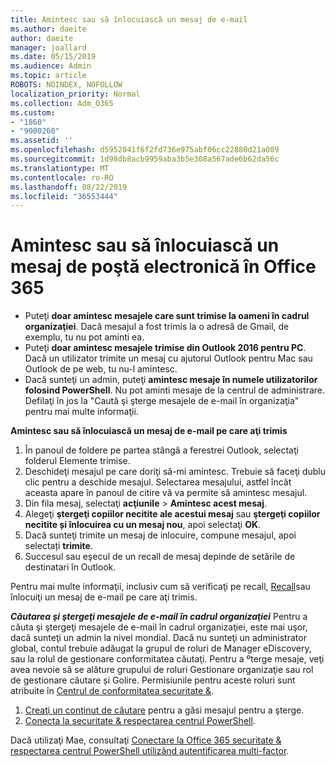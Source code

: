 ```yaml
---
title: Amintesc sau să înlocuiască un mesaj de e-mail
ms.author: daeite
author: daeite
manager: joallard
ms.date: 05/15/2019
ms.audience: Admin
ms.topic: article
ROBOTS: NOINDEX, NOFOLLOW
localization_priority: Normal
ms.collection: Adm_O365
ms.custom:
- "1860"
- "9000260"
ms.assetid: ''
ms.openlocfilehash: d5952041f6f2fd736e975abf06cc22880d21a089
ms.sourcegitcommit: 1d98db8acb9959aba3b5e308a567ade6b62da56c
ms.translationtype: MT
ms.contentlocale: ro-RO
ms.lasthandoff: 08/22/2019
ms.locfileid: "36553444"
---
```

# <a name="recall-or-replace-an-email-message-in-office-365"></a>Amintesc sau să înlocuiască un mesaj de poştă electronică în Office 365

- Puteţi **doar amintesc mesajele care sunt trimise la oameni în cadrul organizaţiei**. Dacă mesajul a fost trimis la o adresă de Gmail, de exemplu, tu nu pot aminti ea.
- Puteţi **doar amintesc mesajele trimise din Outlook 2016 pentru PC**. Dacă un utilizator trimite un mesaj cu ajutorul Outlook pentru Mac sau Outlook de pe web, tu nu-l amintesc.
- Dacă sunteţi un admin, puteţi **amintesc mesaje în numele utilizatorilor folosind PowerShell**. Nu pot aminti mesaje de la centrul de administrare. Defilaţi în jos la "Caută şi şterge mesajele de e-mail în organizaţia" pentru mai multe informaţii.

**Amintesc sau să înlocuiască un mesaj de e-mail pe care aţi trimis**

1. În panoul de foldere pe partea stângă a ferestrei Outlook, selectaţi folderul Elemente trimise.
2. Deschideţi mesajul pe care doriţi să-mi amintesc. Trebuie să faceţi dublu clic pentru a deschide mesajul. Selectarea mesajului, astfel încât aceasta apare în panoul de citire vă va permite să amintesc mesajul.
3. Din fila mesaj, selectaţi **acţiunile** > **Amintesc acest mesaj**.
4. Alegeţi **ştergeţi copiilor necitite ale acestui mesaj** sau **ştergeţi copiilor necitite și înlocuirea cu un mesaj nou**, apoi selectaţi **OK**.
5. Dacă sunteţi trimite un mesaj de inlocuire, compune mesajul, apoi selectați **trimite**.
6. Succesul sau eşecul de un recall de mesaj depinde de setările de destinatari în Outlook.

Pentru mai multe informaţii, inclusiv cum să verificaţi pe recall, [Recall](https://support.office.com/article/35027f88-d655-4554-b4f8-6c0729a723a0)sau înlocuiţi un mesaj de e-mail pe care aţi trimis.

***Căutarea şi ştergeţi mesajele de e-mail în cadrul organizaţiei*** Pentru a căuta şi ştergeţi mesajele de e-mail în cadrul organizaţiei, este mai uşor, dacă sunteţi un admin la nivel mondial. Dacă nu sunteţi un administrator global, contul trebuie adăugat la grupul de roluri de Manager eDiscovery, sau la rolul de gestionare conformitatea căutaţi. Pentru a ºterge mesaje, veţi avea nevoie să se alăture grupului de roluri Gestionare organizaţie sau rol de gestionare căutare și Golire. Permisiunile pentru aceste roluri sunt atribuite în [Centrul de conformitatea securitate &](https://protection.office.com/).

1. [Creaţi un conţinut de căutare](https://docs.microsoft.com/office365/securitycompliance/content-search) pentru a găsi mesajul pentru a şterge.
2. [Conecta la securitate & respectarea centrul PowerShell](https://docs.microsoft.com/powershell/exchange/office-365-scc/connect-to-scc-powershell/connect-to-scc-powershell?view=exchange-ps). 

Dacă utilizaţi Mae, consultaţi [Conectare la Office 365 securitate & respectarea centrul PowerShell utilizând autentificarea multi-factor](https://docs.microsoft.com/powershell/exchange/office-365-scc/connect-to-scc-powershell/mfa-connect-to-scc-powershell?view=exchange-ps). 
